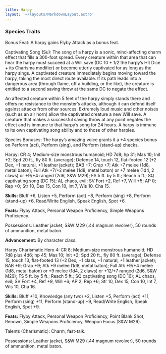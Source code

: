 ```yaml
---
title: Harpy
layout: '~/layouts/MarkdownLayout.astro'
---
```

###  Species Traits

Bonus Feat: A harpy gains Flyby Attack as a bonus feat.

Captivating Song (Su): The song of a harpy is a sonic, mind-affecting charm
effect that fills a 300-foot spread. Every creature within that area that can
hear the harpy must succeed at a Will save (DC 10 + 1/2 the harpy’s Hit Dice +
its Charisma modifier) or become utterly captivated for as long as the harpy
sings. A captivated creature immediately begins moving toward the harpy,
taking the most direct route available. If its path leads into a dangerous
area (through flame, off a building, or the like), the creature is entitled to
a second saving throw at the same DC to negate the effect.

An affected creature within 5 feet of the harpy simply stands there and offers
no resistance to the monster’s attacks, although it can defend itself against
attacks from other sources. Extremely loud music and other noises (such as an
air horn) allow the captivated creature a new Will save. A creature that makes
a successful saving throw at any point negates the effect and is immune to
that harpy’s song for 24 hours. A harpy is immune to its own captivating song
ability and to those of other harpies.

Species Bonuses: The harpy’s amazing voice grants it a +4 species bonus on
Perform (act), Perform (sing), and Perform (stand-up) checks.

Harpy: CR 4; Medium-size monstrous humanoid; HD 7d8; hp 31; Mas 10; Init +2;
Spd 20 ft., fly 80 ft. (average); Defense 14, touch 12, flat-footed 12 (+2
Dex, +1 natural, +1 leather jacket); BAB +7; Grap +7; Atk +7 melee (1d8, metal
baton); Full Atk +7/+2 melee (1d8, metal baton) or +7 melee (1d4, 2 claws) or
+9/+4 ranged (2d6, S&W M29); FS 5 ft. by 5 ft.; Reach 5 ft.; SQ captivating
song (DC 15); AL chaos, evil; SV Fort +2, Ref +7, Will +5; AP 0; Rep +0; Str
10, Dex 15, Con 10, Int 7, Wis 10, Cha 15.

**Skills:** Bluff +6, Listen +5, Perform (act) +8, Perform (sing) +8, Perform
(stand-up) +6, Read/Write English, Speak English, Spot +6.

**Feats:** Flyby Attack, Personal Weapon Proficiency, Simple Weapons
Proficiency.

Possessions: Leather jacket, S&W M29 (.44 magnum revolver), 50 rounds of
ammunition, metal baton.

**Advancement:** By character class.

Harpy Charismatic Hero 4: CR 8; Medium-size monstrous humanoid; HD 7d8 plus
4d6; hp 45; Mas 10; Init +2; Spd 20 ft., fly 80 ft. (average); Defense 15,
touch 13, flat-footed 13 (+2 Dex, +1 class, +1 natural, +1 leather jacket);
BAB +9; Grap +9; Atk +9 melee (1d8, metal baton); Full Atk +9/+4 melee (1d8,
metal baton) or +9 melee (1d4, 2 claws) or +12/+7 ranged (2d6, S&W M29); FS 5
ft. by 5 ft.; Reach 5 ft.; SQ captivating song (DC 16); AL chaos, evil; SV
Fort +4, Ref +9, Will +6; AP 2; Rep +6; Str 10, Dex 15, Con 10, Int 7, Wis 10,
Cha 16.

**Skills:** Bluff +10, Knowledge (any two) +2, Listen +5, Perform (act) +11,
Perform (sing) +11, Perform (stand-up) +9, Read/Write English, Speak English,
Spot +9.

**Feats:** Flyby Attack, Personal Weapon Proficiency, Point Blank Shot,
Renown, Simple Weapons Proficiency, Weapon Focus (S&W M29).

Talents (Charismatic): Charm, fast-talk.

Possessions: Leather jacket, S&W M29 (.44 magnum revolver), 50 rounds of
ammunition, metal baton.

